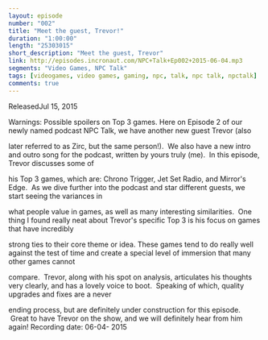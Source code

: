 ```yaml
---
layout: episode
number: "002"
title: "Meet the guest, Trevor!"
duration: "1:00:00"
length: "25303015"
short_description: "Meet the guest, Trevor"
link: http://episodes.incronaut.com/NPC+Talk+Ep002+2015-06-04.mp3
segments: "Video Games, NPC Talk"
tags: [videogames, video games, gaming, npc, talk, npc talk, npctalk]
comments: true
---
```


ReleasedJul 15, 2015

Warnings: Possible spoilers on Top 3 games. Here on Episode 2 of our newly named podcast NPC Talk, we have another new guest Trevor (also

later referred to as Zirc, but the same person!).  We also have a new intro and outro song for the podcast, written by yours truly (me).  In this episode, Trevor discusses some of

his Top 3 games, which are: Chrono Trigger, Jet Set Radio, and Mirror&#39;s Edge.  As we dive further into the podcast and star different guests, we start seeing the variances in

what people value in games, as well as many interesting similarities.  One thing I found really neat about Trevor&#39;s specific Top 3 is his focus on games that have incredibly

strong ties to their core theme or idea. These games tend to do really well against the test of time and create a special level of immersion that many other games cannot

compare.  Trevor, along with his spot on analysis, articulates his thoughts very clearly, and has a lovely voice to boot.  Speaking of which, quality upgrades and fixes are a never

ending process, but are definitely under construction for this episode.  Great to have Trevor on the show, and we will definitely hear from him again! Recording date: 06-04- 2015